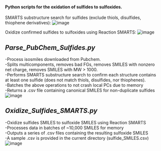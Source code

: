 #### Python scripts for the oxidation of sulfides to sulfoxides.
SMARTS substructure search for sulfides (exclude thiols, disulfides, thiophene derivatives):
![image](https://user-images.githubusercontent.com/49004818/184214576-20cecf8b-39e9-43a9-a098-bdda980b4d3c.png)

Oxidize confirmed sulfides to sulfoxides using Reaction SMARTS:
![image](https://user-images.githubusercontent.com/49004818/184214668-0928a15a-4067-48ba-9776-04873081e246.png)

*Parse_PubChem_Sulfides.py*
-------------------------------
-Process isosmiles downloaded from Pubchem.  
-Splits multicomponents, removes bad FGs, removes SMILES with nonzero net charge, removes SMILES with MW > 1000.  
-Performs SMARTS substructure search to confirm each structure contains at least one sulfide (does not match thiols, disulfides, nor thiophenes).  
-Batches the above operations to not crash local PCs due to memory  
-Returns a .csv file containing canonical SMILES for non-duplicate sulfides  
![image](https://user-images.githubusercontent.com/49004818/184212482-d9021d20-f924-40df-a2d0-d993e01ac6b9.png)  

*Oxidize_Sulfides_SMARTS.py*
-------------------------------
-Oxidize sulfides SMILES to sulfoxide SMILES using Reaction SMARTS  
-Processes data in batches of ~10,000 SMILES for memory  
-Outputs a series of .csv files containing the resulting sulfoxide SMILES  
-A sample .csv is provided in the current directory (sulfide_SMILES.csv)  
![image](https://user-images.githubusercontent.com/49004818/184225353-41fbcf7f-f6a1-49e5-abb7-ebeb1307d80b.png)

